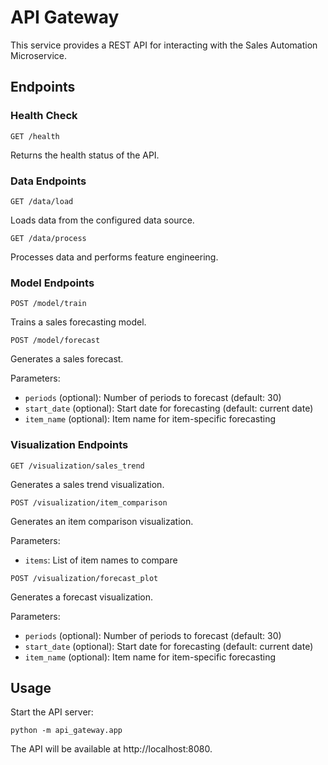 # API Gateway

This service provides a REST API for interacting with the Sales Automation Microservice.

## Endpoints

### Health Check

```
GET /health
```

Returns the health status of the API.

### Data Endpoints

```
GET /data/load
```

Loads data from the configured data source.

```
GET /data/process
```

Processes data and performs feature engineering.

### Model Endpoints

```
POST /model/train
```

Trains a sales forecasting model.

```
POST /model/forecast
```

Generates a sales forecast.

Parameters:

- `periods` (optional): Number of periods to forecast (default: 30)
- `start_date` (optional): Start date for forecasting (default: current date)
- `item_name` (optional): Item name for item-specific forecasting

### Visualization Endpoints

```
GET /visualization/sales_trend
```

Generates a sales trend visualization.

```
POST /visualization/item_comparison
```

Generates an item comparison visualization.

Parameters:

- `items`: List of item names to compare

```
POST /visualization/forecast_plot
```

Generates a forecast visualization.

Parameters:

- `periods` (optional): Number of periods to forecast (default: 30)
- `start_date` (optional): Start date for forecasting (default: current date)
- `item_name` (optional): Item name for item-specific forecasting

## Usage

Start the API server:

```
python -m api_gateway.app
```

The API will be available at http://localhost:8080.
